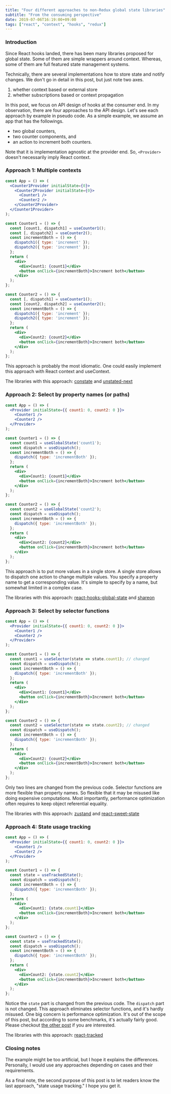 ```yaml
---
title: "Four different approaches to non-Redux global state libraries"
subtitle: "From the consuming perspective"
date: 2019-07-06T16:19:00+09:00
tags: ["react", "context", "hooks", "redux"]
---
```


### Introduction

Since React hooks landed,
there has been many libraries proposed for global state.
Some of them are simple wrappers around context.
Whereas, some of them are full featured state management systems.

Technically, there are several implementations how to store
state and notify changes.
We don't go in detail in this post, but just note two axes.

1. whether context based or external store
2. whether subscriptions based or context propagation

In this post, we focus on API design of hooks at the consumer end.
In my observation,
there are four approaches to the API design.
Let's see each approach by example in pseudo code.
As a simple example, we assume an app that has the followings.

- two global counters,
- two counter components, and
- an action to increment both counters.

Note that it is implementation agnostic at the provider end.
So, `<Provider>` doesn't necessarily imply React context.

### Approach 1: Multiple contexts

```jsx
const App = () => (
  <Counter1Provider initialState={0}>
    <Counter2Provider initialState={0}>
      <Counter1 />
      <Counter2 />
    </Counter2Provider>
  </Counter1Provider>
);

const Counter1 = () => {
  const [count1, dispatch1] = useCounter1();
  const [, dispatch2] = useCounter2();
  const incrementBoth = () => {
    dispatch1({ type: 'increment' });
    dispatch2({ type: 'increment' });
  };
  return (
    <div>
      <div>Count1: {count1}</div>
      <button onClick={incrementBoth}>Increment both</button>
    </div>
  );
};

const Counter2 = () => {
  const [, dispatch1] = useCounter1();
  const [count2, dispatch2] = useCounter2();
  const incrementBoth = () => {
    dispatch1({ type: 'increment' });
    dispatch2({ type: 'increment' });
  };
  return (
    <div>
      <div>Count2: {count2}</div>
      <button onClick={incrementBoth}>Increment both</button>
    </div>
  );
};
```

This approach is probably the most idiomatic.
One could easily implement this approach with React context and useContext.

The libraries with this approach:
[constate](https://github.com/diegohaz/constate) and
[unstated-next](https://github.com/jamiebuilds/unstated-next)

### Approach 2: Select by property names (or paths)

```jsx
const App = () => (
  <Provider initialState={{ count1: 0, count2: 0 }}>
    <Counter1 />
    <Counter2 />
  </Provider>
);

const Counter1 = () => {
  const count1 = useGlobalState('count1');
  const dispatch = useDispatch();
  const incrementBoth = () => {
    dispatch({ type: 'incrementBoth' });
  };
  return (
    <div>
      <div>Count1: {count1}</div>
      <button onClick={incrementBoth}>Increment both</button>
    </div>
  );
};

const Counter2 = () => {
  const count2 = useGlobalState('count2');
  const dispatch = useDispatch();
  const incrementBoth = () => {
    dispatch({ type: 'incrementBoth' });
  };
  return (
    <div>
      <div>Count2: {count2}</div>
      <button onClick={incrementBoth}>Increment both</button>
    </div>
  );
};
```

This approach is to put more values in a single store.
A single store allows to dispatch one action to change multiple values.
You specify a property name to get a corresponding value.
It's simple to specify by a name, but somewhat limited in a complex case.

The libraries with this approach:
[react-hooks-global-state](https://github.com/dai-shi/react-hooks-global-state) and
[shareon](https://github.com/storeon/storeon)

### Approach 3: Select by selector functions

```jsx
const App = () => (
  <Provider initialState={{ count1: 0, count2: 0 }}>
    <Counter1 />
    <Counter2 />
  </Provider>
);

const Counter1 = () => {
  const count1 = useSelector(state => state.count1); // changed
  const dispatch = useDispatch();
  const incrementBoth = () => {
    dispatch({ type: 'incrementBoth' });
  };
  return (
    <div>
      <div>Count1: {count1}</div>
      <button onClick={incrementBoth}>Increment both</button>
    </div>
  );
};

const Counter2 = () => {
  const count2 = useSelector(state => state.count2); // changed
  const dispatch = useDispatch();
  const incrementBoth = () => {
    dispatch({ type: 'incrementBoth' });
  };
  return (
    <div>
      <div>Count2: {count2}</div>
      <button onClick={incrementBoth}>Increment both</button>
    </div>
  );
};
```

Only two lines are changed from the previous code.
Selector functions are more flexible than property names.
So flexible that it may be misused like doing expensive computations.
Most importantly, performance optimization often requires
to keep object referential equality.

The libraries with this approach:
[zustand](https://github.com/react-spring/zustand) and
[react-sweet-state](https://github.com/atlassian/react-sweet-state)

### Approach 4: State usage tracking

```jsx
const App = () => (
  <Provider initialState={{ count1: 0, count2: 0 }}>
    <Counter1 />
    <Counter2 />
  </Provider>
);

const Counter1 = () => {
  const state = useTrackedState();
  const dispatch = useDispatch();
  const incrementBoth = () => {
    dispatch({ type: 'incrementBoth' });
  };
  return (
    <div>
      <div>Count1: {state.count1}</div>
      <button onClick={incrementBoth}>Increment both</button>
    </div>
  );
};

const Counter2 = () => {
  const state = useTrackedState();
  const dispatch = useDispatch();
  const incrementBoth = () => {
    dispatch({ type: 'incrementBoth' });
  };
  return (
    <div>
      <div>Count2: {state.count2}</div>
      <button onClick={incrementBoth}>Increment both</button>
    </div>
  );
};
```

Notice the `state` part is changed from the previous code.
The `dispatch` part is not changed.
This approach eliminates selector functions, and it's hardly misused.
One big concern is performance optimization.
It's out of the scope of this post, but according to some benchmarks,
it's actually fairly good.
Please checkout [the other post](https://blog.axlight.com/posts/benchmark-react-tracked/) if you are interested.

The libraries with this approach:
[react-tracked](https://github.com/dai-shi/react-tracked)

### Closing notes

The example might be too artificial, but I hope it explains the differences.
Personally, I would use any approaches
depending on cases and their requirements.

As a final note, the second purpose of this post is to let readers know
the last approach, "state usage tracking." I hope you get it.
